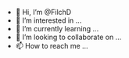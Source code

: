 - 👋 Hi, I’m @FilchD
- 👀 I’m interested in ...
- 🌱 I’m currently learning ...
- 💞️ I’m looking to collaborate on ...
- 📫 How to reach me ...

<!---
FilchD/FilchD is a ✨ special ✨ repository because its `README.md` (this file) appears on your GitHub profile.
You can click the Preview link to take a look at your changes.
--->
